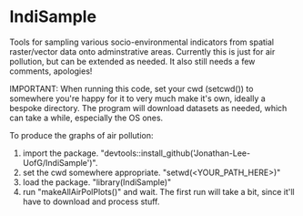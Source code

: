 # IndiSample
Tools for sampling various socio-environmental indicators from spatial raster/vector data onto adminstrative areas. Currently this is just for air pollution, but can be extended as needed. It also still needs a few comments, apologies!

IMPORTANT:
When running this code, set your cwd (setcwd(<PATH>)) to somewhere you're happy for it to very much make it's own, ideally a bespoke directory. The program will download datasets as needed, which can take a while, especially the OS ones.

To produce the graphs of air pollution:
1. import the package. "devtools::install_github('Jonathan-Lee-UofG/IndiSample')".
2. set the cwd somewhere appropriate. "setwd(<YOUR_PATH_HERE>)"
3. load the package. "library(IndiSample)"
4. run "makeAllAirPolPlots()" and wait. The first run will take a bit, since it'll have to download and process stuff.
